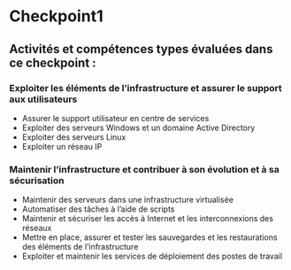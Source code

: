 # Checkpoint1

## Activités et compétences types évaluées dans ce checkpoint :

### Exploiter les éléments de l’infrastructure et assurer le support aux utilisateurs
 - Assurer le support utilisateur en centre de services
 - Exploiter des serveurs Windows et un domaine Active Directory
 - Exploiter des serveurs Linux
 - Exploiter un réseau IP
### Maintenir l’infrastructure et contribuer à son évolution et à sa sécurisation
 - Maintenir des serveurs dans une infrastructure virtualisée
 - Automatiser des tâches à l’aide de scripts
 - Maintenir et sécuriser les accès à Internet et les interconnexions des réseaux
 - Mettre en place, assurer et tester les sauvegardes et les restaurations des éléments de l’infrastructure
 - Exploiter et maintenir les services de déploiement des postes de travail
